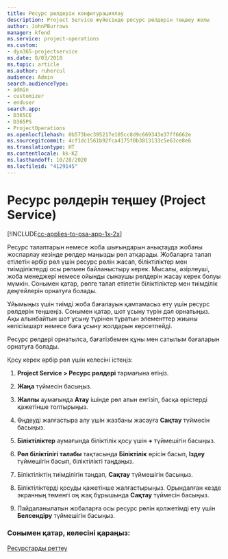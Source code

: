 ```yaml
---
title: Ресурс рөлдерін конфигурациялау
description: Project Service жүйесінде ресурс рөлдерін теңшеу жолы
author: JohnPBurrows
manager: kfend
ms.service: project-operations
ms.custom:
- dyn365-projectservice
ms.date: 8/03/2018
ms.topic: article
ms.author: ruhercul
audience: Admin
search.audienceType:
- admin
- customizer
- enduser
search.app:
- D365CE
- D365PS
- ProjectOperations
ms.openlocfilehash: 0b573bec395217e105cc8d9c669343e37ff6662e
ms.sourcegitcommit: 4cf1dc1561b92fca4175f0b3813133c5e63ce8e6
ms.translationtype: HT
ms.contentlocale: kk-KZ
ms.lasthandoff: 10/28/2020
ms.locfileid: "4129145"
---
```

# <a name="configure-resource-roles-project-service"></a>Ресурс рөлдерін теңшеу (Project Service)

[!INCLUDE[cc-applies-to-psa-app-1x-2x](../includes/cc-applies-to-psa-app-1x-2x.md)]

Ресурс талаптарын немесе жоба шығындарын анықтауда жобаны жоспарлау кезінде рөлдер маңызды рөл атқарады. Жобаларға талап етілетін әрбір рөл үшін ресурс рөлін жасап, біліктіліктер мен тиімділіктерді осы рөлмен байланыстыру керек. Мысалы, әзірлеуші, жоба менеджері немесе ойынды сынаушы рөлдерін жасау керек болуы мүмкін. Сонымен қатар, рөлге талап етілетін біліктіліктер мен тиімділік деңгейлерін орнатуға болады.  
  
 Ұйымыңыз үшін тиімді жоба бағалауын қамтамасыз ету үшін ресурс рөлдерін теңшеңіз.  Сонымен қатар, шот ұсыну түрін дәл орнатыңыз. Ақы алынбайтын шот ұсыну түрінен тұратын элементтер жиыны келісімшарт немесе баға ұсыну жолдарын көрсетпейді.  
  
 Ресурс рөлдері орнатылса, бағатізбемен құны мен сатылым бағаларын орнатуға болады.  
  
 Қосу керек әрбір рөл үшін келесіні істеңіз:  
  
1.  **Project Service > Ресурс рөлдері** тармағына өтіңіз.  
  
2.  **Жаңа** түймесін басыңыз.  
  
3.  **Жалпы** аумағында **Атау** ішінде рөл атын енгізіп, басқа өрістерді қажетінше толтырыңыз.  
  
4.  Өңдеуді жалғастыра алу үшін жазбаны жасауға **Сақтау** түймесін басыңыз.  
  
5.  **Біліктіліктер** аумағында біліктілік қосу үшін **+** түймешігін басыңыз.  
  
6.  **Рөл біліктілігі талабы** тақтасында **Біліктілік** өрісін басып, **Іздеу** түймешігін басып, біліктілікті таңдаңыз.  
  
7.  Біліктіліктің тиімділігін таңдап, **Сақтау** түймешігін басыңыз.  
  
8.  Біліктіліктерді қосуды қажетінше жалғастырыңыз. Орындалған кезде экранның төменгі оң жақ бұрышында **Сақтау** түймесін басыңыз.  
  
9. Пайдаланылатын жобаларға осы ресурс рөлін қолжетімді ету үшін **Белсендіру** түймешігін басыңыз.  
  
### <a name="see-also"></a>Сонымен қатар, келесіні қараңыз:  
 [Ресурстарды реттеу](../psa/set-up-resources.md)
